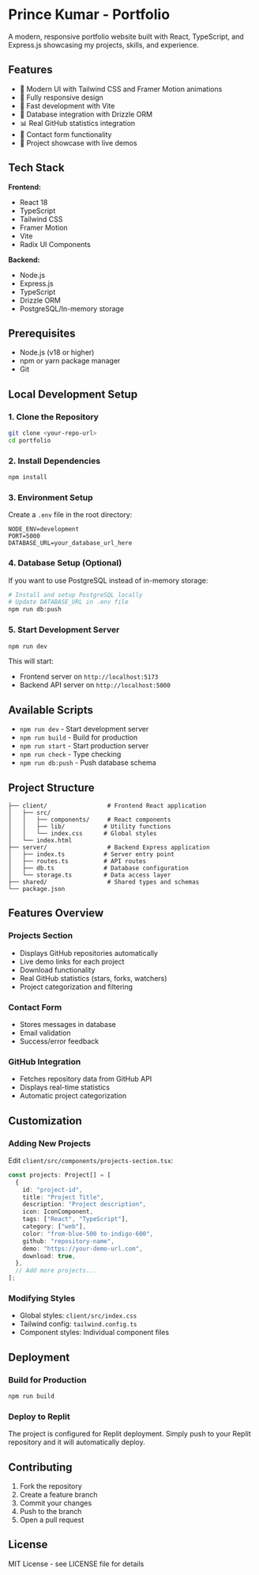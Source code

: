 # Prince Kumar - Portfolio

A modern, responsive portfolio website built with React, TypeScript, and Express.js showcasing my projects, skills, and experience.

## Features

- 🎨 Modern UI with Tailwind CSS and Framer Motion animations
- 📱 Fully responsive design
- 🚀 Fast development with Vite
- 💾 Database integration with Drizzle ORM
- 📊 Real GitHub statistics integration
- 📧 Contact form functionality
- 🎯 Project showcase with live demos

## Tech Stack

**Frontend:**
- React 18
- TypeScript
- Tailwind CSS
- Framer Motion
- Vite
- Radix UI Components

**Backend:**
- Node.js
- Express.js
- TypeScript
- Drizzle ORM
- PostgreSQL/In-memory storage

## Prerequisites

- Node.js (v18 or higher)
- npm or yarn package manager
- Git

## Local Development Setup

### 1. Clone the Repository

```bash
git clone <your-repo-url>
cd portfolio
```

### 2. Install Dependencies

```bash
npm install
```

### 3. Environment Setup

Create a `.env` file in the root directory:

```env
NODE_ENV=development
PORT=5000
DATABASE_URL=your_database_url_here
```

### 4. Database Setup (Optional)

If you want to use PostgreSQL instead of in-memory storage:

```bash
# Install and setup PostgreSQL locally
# Update DATABASE_URL in .env file
npm run db:push
```

### 5. Start Development Server

```bash
npm run dev
```

This will start:
- Frontend server on `http://localhost:5173`
- Backend API server on `http://localhost:5000`

## Available Scripts

- `npm run dev` - Start development server
- `npm run build` - Build for production
- `npm run start` - Start production server
- `npm run check` - Type checking
- `npm run db:push` - Push database schema

## Project Structure

```
├── client/                 # Frontend React application
│   ├── src/
│   │   ├── components/     # React components
│   │   ├── lib/           # Utility functions
│   │   └── index.css      # Global styles
│   └── index.html
├── server/                 # Backend Express application
│   ├── index.ts           # Server entry point
│   ├── routes.ts          # API routes
│   ├── db.ts              # Database configuration
│   └── storage.ts         # Data access layer
├── shared/                 # Shared types and schemas
└── package.json
```

## Features Overview

### Projects Section
- Displays GitHub repositories automatically
- Live demo links for each project
- Download functionality
- Real GitHub statistics (stars, forks, watchers)
- Project categorization and filtering

### Contact Form
- Stores messages in database
- Email validation
- Success/error feedback

### GitHub Integration
- Fetches repository data from GitHub API
- Displays real-time statistics
- Automatic project categorization

## Customization

### Adding New Projects

Edit `client/src/components/projects-section.tsx`:

```typescript
const projects: Project[] = [
  {
    id: "project-id",
    title: "Project Title",
    description: "Project description",
    icon: IconComponent,
    tags: ["React", "TypeScript"],
    category: ["web"],
    color: "from-blue-500 to-indigo-600",
    github: "repository-name",
    demo: "https://your-demo-url.com",
    download: true,
  },
  // Add more projects...
];
```

### Modifying Styles

- Global styles: `client/src/index.css`
- Tailwind config: `tailwind.config.ts`
- Component styles: Individual component files

## Deployment

### Build for Production

```bash
npm run build
```

### Deploy to Replit

The project is configured for Replit deployment. Simply push to your Replit repository and it will automatically deploy.

## Contributing

1. Fork the repository
2. Create a feature branch
3. Commit your changes
4. Push to the branch
5. Open a pull request

## License

MIT License - see LICENSE file for details